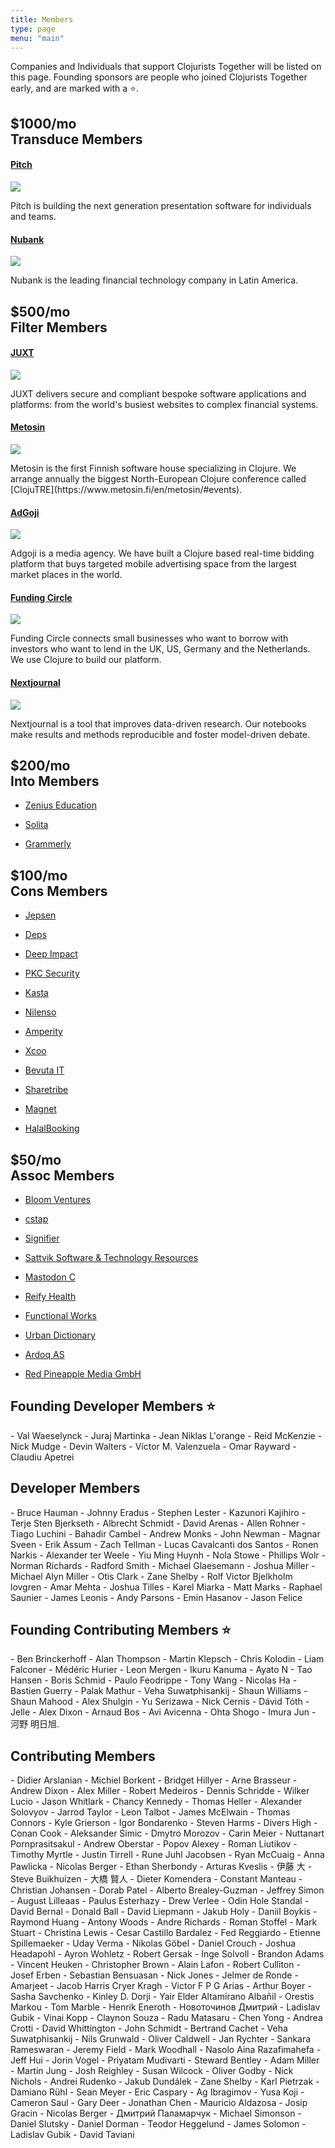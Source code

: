```yaml
---
title: Members
type: page
menu: "main"
---
```


Companies and Individuals that support Clojurists Together will be listed on this page. Founding sponsors are people who joined Clojurists Together early, and are marked with a ⭐️.

<section class="member-category company filter-member">
<h2><span>$1000/mo</span><br>Transduce Members</h2>

<section class="membership-card">
<h4 class="member"><a href="https://pitch.com" target="_blank">Pitch</a></h4>
<a href="https://pitch.com"><img class="member-logo large" src="/logos/pitch.svg"></a>
<p>Pitch is building the next generation presentation software for individuals and teams.
</p>
</section>

<section class="membership-card">
<h4 class="member"><a href="https://nubank.com.br" target="_blank">Nubank</a></h4>
<a href="https://nubank.com.br"><img class="member-logo large" src="/logos/nubank.png"></a>
<p>Nubank is the leading financial technology company in Latin America.</p>
</section>
</section>

<section class="member-category company filter-member">
<h2><span>$500/mo</span><br>Filter Members</h2>

<section class="membership-card">
<h4 class="member founding"><a href="https://juxt.pro" target="_blank">JUXT</a></h4>
<a href="https://juxt.pro"><img class="member-logo" src="/logos/juxt.svg"></a>
<p>JUXT delivers secure and compliant bespoke software applications and platforms: from the world's busiest websites to complex financial systems.</p>
</section>

<section class="membership-card">
<h4 class="member founding"><a href="https://www.metosin.fi" target="_blank">Metosin</a></h4>
<a href="https://www.metosin.fi"><img class="member-logo" src="/logos/metosin.svg"></a>
<p>Metosin is the first Finnish software house specializing in Clojure. We arrange annually the biggest North-European Clojure conference called [ClojuTRE](https://www.metosin.fi/en/metosin/#events).</p>
</section>

<section class="membership-card">
<h4 class="member"><a href="https://www.adgoji.com" target="_blank">AdGoji</a></h4>
<a href="https://www.adgoji.com"><img class="member-logo" src="/logos/adgoji_logo.svg"></a>
<p>Adgoji is a media agency. We have built a Clojure based real-time bidding platform that buys targeted mobile advertising space from the largest market places in the world.</p>
</section>

<section class="membership-card">
<h4 class="member"><a href="https://www.fundingcircle.com" target="_blank">Funding Circle</a></h4>
<a href="https://www.fundingcircle.com"><img class="member-logo" src="/logos/funding-circle.svg"></a>
<p>Funding Circle connects small businesses who want to borrow with investors who want to lend in the UK, US, Germany and the Netherlands. We use Clojure to build our platform.</p>
</section>

<section class="membership-card">
<h4 class="member"><a href="https://nextjournal.com" target="_blank">Nextjournal</a></h4>
<a href="https://nextjournal.com"><img class="member-logo" src="/logos/nextjournal.svg"></a>
<p>Nextjournal is a tool that improves data-driven research. Our notebooks make results and methods reproducible and foster model-driven debate.</p>
</section>

</section>

<section class="member-lists">

<section class="member-category into-member">
<h2><span>$200/mo</span><br>Into Members</h2>
<section class="membership-card">
<ul><li class="founding member"><a href="http://www.zeniuseducation.com/" target="_blank">Zenius Education</a></li></ul>
<ul><li class="founding member"><a href="http://www.solita.fi/" target="_blank">Solita</a></li></ul>
<ul><li><a href="http://www.zeniuseducation.com/" target="_blank">Grammerly</a></li></ul>
</section>
</section>

<section class="member-category cons-member">
<h2><span>$100/mo</span><br>Cons Members</h2>
<section class="membership-card">
<ul><li class="founding member"><a href="https://jepsen.io/" target="_blank">Jepsen</a></li></ul>
<ul><li class="founding member"><a href="http://www.deps.co/" target="_blank">Deps</a></li></ul>
<ul><li><a href="http://www.deep-impact.ch/" target="_blank">Deep Impact</a></li></ul>
<ul><li><a href="https://www.pkc.io" target="_blank">PKC Security</a></li></ul>
<ul><li><a href="https://kasta.ua" target="_blank">Kasta</a></li></ul>
<ul><li><a href="https://nilenso.com" target="_blank">Nilenso</a></li></ul>
<ul><li><a href="https://amperity.com/" target="_blank">Amperity</a></li></ul>
<ul><li><a href="https://xcoo.jp" target="_blank">Xcoo</a></li></ul>
<ul><li><a href="https://www.bevuta.com/en/" target="_blank">Bevuta IT</a></li></ul>
<ul><li><a href="https://www.sharetribe.com/" target="_blank">Sharetribe</a></li></ul>
<ul><li><a href="https://www.magnet.coop" target="_blank">Magnet</a></li></ul>
<ul><li><a href="https://halalbooking.com/" target="_blank">HalalBooking</a></li></ul>
</section>
</section>

<section class="member-category assoc-member">
<h2><span>$50/mo</span><br>Assoc Members</h2>
<section class="membership-card">
<ul><li class="founding member"><a href="http://bloomventures.io" target="_blank">Bloom Ventures</a></li></ul>
<ul><li class="founding member"><a href="https://cstap.com" target="_blank">cstap</a></li></ul>
<ul><li class="founding member"><a href="http://signifier.jp" target="_blank">Signifier</a></li></ul>
<ul><li><a href="http://www.deepbluelambda.org" target="_blank">Sattvik Software & Technology Resources</a></li></ul>
<ul><li><a href="http://www.mastodonc.com" target="_blank">Mastodon C</a></li></ul>
<ul><li><a href="https://reifyhealth.com" target="_blank">Reify Health</a></li></ul>
<ul><li><a href="https://functional.works-hub.com/" target="_blank">Functional Works</a></li></ul>
<ul><li><a href="https://www.urbandictionary.com/" target="_blank">Urban Dictionary</a></li></ul>
<ul><li><a href="https://www.ardoq.com/)" target="_blank">Ardoq AS</a></li></ul>
<ul><li><a href="http://www.redpineapplemedia.com/" target="_blank">Red Pineapple Media GmbH</a></li></ul>
</section>
</section>

<section class="member-category founding-developer">
<h2>Founding Developer Members ⭐</h2>
<section class="membership-card">
- Val Waeselynck
- Juraj Martinka
- Jean Niklas L'orange
- Reid McKenzie
- Nick Mudge
- Devin Walters
- Víctor M. Valenzuela
- Omar Rayward
- Claudiu Apetrei
</section>
</section>

<section class="member-category developer">
<h2>Developer Members</h2>
<section class="membership-card">
- Bruce Hauman
- Johnny Eradus
- Stephen Lester
- Kazunori Kajihiro
- Terje Sten Bjerkseth
- Albrecht Schmidt
- David Arenas
- Allen Rohner
- Tiago Luchini
- Bahadir Cambel
- Andrew Monks
- John Newman
- Magnar Sveen
- Erik Assum
- Zach Tellman
- Lucas Cavalcanti dos Santos
- Ronen Narkis
- Alexander ter Weele
- Yiu Ming Huynh
- Nola Stowe
- Phillips Wolr
- Norman Richards
- Radford Smith
- Michael Glaesemann
- Joshua Miller
- Michael Alyn Miller
- Otis Clark
- Zane Shelby
- Rolf Victor Bjelkholm lovgren
- Amar Mehta
- Joshua Tilles
- Karel Miarka
- Matt Marks
- Raphael Saunier
- James Leonis
- Andy Parsons
- Emin Hasanov
- Jason Felice
</section>
</section>

<section class="member-category contributing">
<h2>Founding Contributing Members ⭐</h2>
<section class="membership-card">
- Ben Brinckerhoff
- Alan Thompson
- Martin Klepsch
- Chris Kolodin
- Liam Falconer
- Médéric Hurier
- Leon Mergen
- Ikuru Kanuma
- Ayato N
- Tao Hansen
- Boris Schmid
- Paulo Feodrippe
- Tony Wang
- Nicolas Ha
- Bastien Guerry
- Palak Mathur
- Veha Suwatphisankij
- Shaun Williams
- Shaun Mahood
- Alex Shulgin
- Yu Serizawa
- Nick Cernis
- Dávid Tóth
- Jelle
- Alex Dixon
- Arnaud Bos
- Avi Avicenna
- Ohta Shogo
- Imura Jun
- 河野 明日旭.
</section>
</section>

<section class="member-category contributing">
<h2>Contributing Members</h2>
<section class="membership-card">
- Didier Arslanian
- Michiel Borkent
- Bridget Hillyer
- Arne Brasseur
- Andrew Dixon
- Alex Miller
- Robert Medeiros
- Dennis Schridde
- Wilker Lucio
- Jason Whitlark
- Chancy Kennedy
- Thomas Heller
- Alexander Solovyov
- Jarrod Taylor
- Leon Talbot
- James McElwain
- Thomas Connors
- Kyle Grierson
- Igor Bondarenko
- Steven Harms
- Divers High
- Conan Cook
- Aleksander Simic
- Dmytro Morozov
- Carin Meier
- Nuttanart Pornprasitsakul
- Andrew Oberstar
- Popov Alexey
- Roman Liutikov
- Timothy Myrtle
- Justin Tirrell
- Rune Juhl Jacobsen
- Ryan McCuaig
- Anna Pawlicka
- Nicolas Berger
- Ethan Sherbondy
- Arturas Kveslis
- 伊藤 大
- Steve Buikhuizen
- 大橋 賢人
- Dieter Komendera
- Constant Manteau
- Christian Johansen
- Dorab Patel
- Alberto Brealey-Guzman
- Jeffrey Simon
- August Lilleaas
- Paulus Esterhazy
- Drew Verlee
- Odin Hole Standal
- David Bernal
- Donald Ball
- David Liepmann
- Jakub Holy
- Daniil Boykis
- Raymond Huang
- Antony Woods
- Andre Richards
- Roman Stoffel
- Mark Stuart
- Christina Lewis
- Cesar Castillo Bardalez
- Fed Reggiardo
- Etienne Spillemaeker
- Uday Verma
- Nikolas Göbel
- Daniel Crouch
- Joshua Headapohl
- Ayron Wohletz
- Robert Gersak
- Inge Solvoll
- Brandon Adams
- Vincent Heuken
- Christopher Brown
- Alain Lafon
- Robert Culliton
- Josef Erben
- Sebastian Bensuasan
- Nick Jones
- Jelmer de Ronde
- Amarjeet
- Jacob Harris Cryer Kragh
- Victor F P G Arias
- Arthur Boyer
- Sasha Savchenko
- Kinley D. Dorji
- Yair Elder Altamirano Albañil
- Orestis Markou
- Tom Marble
- Henrik Eneroth
- Новоточинов Дмитрий
- Ladislav Gubik
- Vinai Kopp
- Claynon Souza
- Radu Matasaru
- Chen Yong
- Andrea Crotti
- David Whittington
- John Schmidt
- Bertrand Cachet
- Veha Suwatphisankij
- Nils Grunwald
- Oliver Caldwell
- Jan Rychter
- Sankara Rameswaran
- Jeremy Field
- Mark Woodhall
- Nasolo Aina Razafimahefa
- Jeff Hui
- Jorin Vogel
- Priyatam Mudivarti
- Steward Bentley
- Adam Miller
- Martin Jung
- Josh Reighley
- Susan Wilcock
- Oliver Godby
- Nick Nichols
- Andrei Rudenko
- Jakub Dundálek
- Zane Shelby
- Karl Pietrzak
- Damiano Rühl
- Sean Meyer
- Eric Caspary
- Ag Ibragimov
- Yusa Koji
- Cameron Saul
- Gary Deer
- Jonathan Chen
- Mauricio Aldazosa
- Josip Gracin
- Nicolas Berger
- Дмитрий Паламарчук
- Michael Simonson
- Daniel Slutsky
- Daniel Dorman
- Teodor Heggelund
- James Solomon
- Ladislav Gubik
- David Taviani
</section>
</section>
